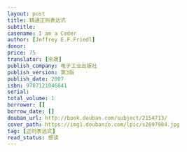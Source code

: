 ```yaml
---
layout: post
title: 精通正则表达式
subtitle:
casename: I am a Coder
author: [Jeffrey E.F.Friedl]
donor: 
price: 75
translator: [余晟]
publish_company: 电子工业出版社
publish_version: 第3版
publish_date: 2007
isbn: 9787121046841
serial: 
total_volume: 1
borrower: []
borrow_date: []
douban_url: http://book.douban.com/subject/2154713/
cover_path: https://img1.doubanio.com/lpic/s2697984.jpg
tag: [正则表达式]
read_status: 想读
---
```

